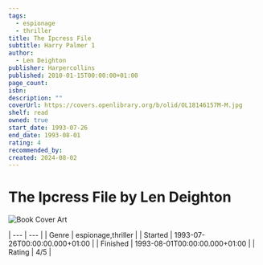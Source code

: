 ```yaml
---
tags:
  - espionage
  - thriller
title: The Ipcress File
subtitle: Harry Palmer 1
author:
  - Len Deighton
publisher: Harpercollins
published: 2010-01-15T00:00:00+01:00
page_count: 
isbn: 
description: ""
coverUrl: https://covers.openlibrary.org/b/olid/OL18146157M-M.jpg
shelf: read
owned: true
start_date: 1993-07-26
end_date: 1993-08-01
rating: 4
recommended_by: 
created: 2024-08-02
---
```


# The Ipcress File by Len Deighton

![Book Cover Art](https://covers.openlibrary.org/b/olid/OL18146157M-M.jpg)


| --- | --- |
| Genre | espionage,thriller |
| Started | 1993-07-26T00:00:00.000+01:00 |
| Finished | 1993-08-01T00:00:00.000+01:00 |
| Rating | 4/5 |

